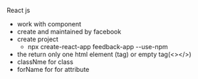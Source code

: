 React js 
- work with component
- create and maintained by facebook
- create project 
  -  npx create-react-app feedback-app --use-npm
- the return only one html element (tag) or empty tag(<></>)
- classNme for class
- forName for for attribute
